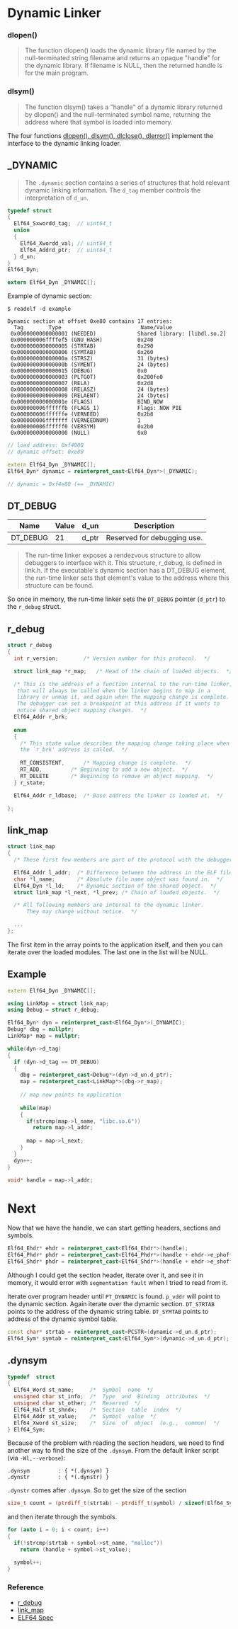 # Dynamic Linker

### dlopen()

> The function dlopen() loads the dynamic library file named by the null-terminated string filename and returns an opaque "handle" for the dynamic library. If filename is NULL, then the returned handle is for the main program.

### dlsym()

> The function dlsym() takes a "handle" of a dynamic library returned by dlopen() and the null-terminated symbol name, returning the address where that symbol is loaded into memory.

The four functions [dlopen(), dlsym(), dlclose(), dlerror()](https://linux.die.net/man/3/dlopen) implement the interface to the dynamic linking loader. 

## _DYNAMIC

> The `.dynamic` section contains a series of structures that hold relevant dynamic linking information.
> The `d_tag` member controls the interpretation of `d_un`.

```c
typedef struct
{
  Elf64_Sxwordd_tag;  // uint64_t
  union
  {
    Elf64_Xwordd_val; // uint64_t
    Elf64_Addrd_ptr;  // uint64_t
  } d_un;
}
Elf64_Dyn;

extern Elf64_Dyn _DYNAMIC[];
```
Example of dynamic section:
```
$ readelf -d example

Dynamic section at offset 0xe80 contains 17 entries:
  Tag        Type                         Name/Value
 0x0000000000000001 (NEEDED)             Shared library: [libdl.so.2]
 0x000000006ffffef5 (GNU_HASH)           0x240
 0x0000000000000005 (STRTAB)             0x290
 0x0000000000000006 (SYMTAB)             0x260
 0x000000000000000a (STRSZ)              31 (bytes)
 0x000000000000000b (SYMENT)             24 (bytes)
 0x0000000000000015 (DEBUG)              0x0
 0x0000000000000003 (PLTGOT)             0x200fe0
 0x0000000000000007 (RELA)               0x2d8
 0x0000000000000008 (RELASZ)             24 (bytes)
 0x0000000000000009 (RELAENT)            24 (bytes)
 0x000000000000001e (FLAGS)              BIND_NOW
 0x000000006ffffffb (FLAGS_1)            Flags: NOW PIE
 0x000000006ffffffe (VERNEED)            0x2b8
 0x000000006fffffff (VERNEEDNUM)         1
 0x000000006ffffff0 (VERSYM)             0x2b0
 0x0000000000000000 (NULL)               0x0
```

```cpp
// load address: 0xf4000
// dynamic offset: 0xe80

extern Elf64_Dyn _DYNAMIC[];
Elf64_Dyn* dynamic = reinterpret_cast<Elf64_Dyn*>(_DYNAMIC);

// dynamic = 0xf4e80 (== _DYNAMIC)
```

## DT_DEBUG

Name | Value | d_un | Description
--- | --- | --- | ---
DT_DEBUG | 21 | d_ptr | Reserved for debugging use.

> The run-time linker exposes a rendezvous structure to allow debuggers
> to interface with it.  This structure, r_debug, is defined in link.h.
> If the executable's dynamic section has a DT_DEBUG element, the
> run-time linker sets that element's value to the address where this
> structure can be found.

So once in memory, the run-time linker sets the `DT_DEBUG` pointer (`d_ptr`) to the `r_debug` struct.

## r_debug

```c
struct r_debug
{
  int r_version;		/* Version number for this protocol.  */

  struct link_map *r_map;	/* Head of the chain of loaded objects.  */

  /* This is the address of a function internal to the run-time linker,
   that will always be called when the linker begins to map in a
   library or unmap it, and again when the mapping change is complete.
   The debugger can set a breakpoint at this address if it wants to
   notice shared object mapping changes.  */
  Elf64_Addr r_brk;
  
  enum
  {
    /* This state value describes the mapping change taking place when
    the `r_brk' address is called.  */
    
    RT_CONSISTENT,		/* Mapping change is complete.  */
    RT_ADD,			/* Beginning to add a new object.  */
    RT_DELETE		/* Beginning to remove an object mapping.  */
  } r_state;

  Elf64_Addr r_ldbase;	/* Base address the linker is loaded at.  */

};
```

## link_map

```c
struct link_map
{
  /* These first few members are part of the protocol with the debugger.  */

  Elf64_Addr l_addr;  /* Difference between the address in the ELF file and the addresses in memory.  */
  char *l_name;       /* Absolute file name object was found in.  */
  Elf64_Dyn *l_ld;    /* Dynamic section of the shared object.  */
  struct link_map *l_next, *l_prev; /* Chain of loaded objects.  */

  /* All following members are internal to the dynamic linker.
      They may change without notice.  */

  ...
};
```

The first item in the array points to the application itself, and then you can iterate over the loaded modules.
The last one in the list will be NULL.

## Example

```cpp
extern Elf64_Dyn _DYNAMIC[];

using LinkMap = struct link_map;
using Debug = struct r_debug;

Elf64_Dyn* dyn = reinterpret_cast<Elf64_Dyn*>(_DYNAMIC);
Debug* dbg = nullptr;
LinkMap* map = nullptr;

while(dyn->d_tag)
{
  if (dyn->d_tag == DT_DEBUG)
  {
    dbg = reinterpret_cast<Debug*>(dyn->d_un.d_ptr);
    map = reinterpret_cast<LinkMap*>(dbg->r_map);
    
    // map now points to application
    
    while(map)
    {
      if(strcmp(map->l_name, "libc.so.6"))
        return map->l_addr;
        
      map = map->l_next;
    }
  }
  dyn++;
}

void* handle = map->l_addr;
```

# Next

Now that we have the handle, we can start getting headers, sections and symbols.

```cpp
Elf64_Ehdr* ehdr = reinterpret_cast<Elf64_Ehdr*>(handle);
Elf64_Phdr* phdr = reinterpret_cast<Elf64_Phdr*>(handle + ehdr->e_phoff);
Elf64_Shdr* phdr = reinterpret_cast<Elf64_Shdr*>(handle + ehdr->e_shoff);
```

Although I could get the section header, iterate over it, and see it in memory, it would error with `segmentation fault` 
when I tried to read from it.

Iterate over program header until `PT_DYNAMIC` is found. `p_vddr` will point to the dynamic section.
Again iterate over the dynamic section. `DT_STRTAB` points to the address of the dynamic string table.
`DT_SYMTAB` points to address of the dynamic symbol table.

```cpp
const char* strtab = reinterpret_cast<PCSTR>(dynamic->d_un.d_ptr);
Elf64_Sym* symtab = reinterpret_cast<Elf64_Sym*>(dynamic->d_un.d_ptr);
```

## .dynsym

```cpp
typedef  struct
{
  Elf64_Word st_name;     /*  Symbol  name  */
  unsigned char st_info;  /*  Type  and  Binding  attributes  */
  unsigned char st_other; /*  Reserved  */
  Elf64_Half st_shndx;    /*  Section  table  index  */
  Elf64_Addr st_value;    /*  Symbol  value  */
  Elf64_Xword st_size;    /*  Size  of  object  (e.g.,  common)  */
} Elf64_Sym;
```

Because of the problem with reading the section headers, we need to find another way to find the size
of the `.dynsym`. From the default linker script (via `-Wl,--verbose`):

```
.dynsym         : { *(.dynsym) }
.dynstr         : { *(.dynstr) }
```

`.dynstr` comes after `.dynsym`. So to get the size of the section

```cpp
size_t count = (ptrdiff_t(strtab) - ptrdiff_t(symbol) / sizeof(Elf64_Sym));
```

and then iterate through the symbols.

```cpp
for (auto i = 0; i < count; i++)
{
  if(!strcmp(strtab + symbol->st_name, "malloc"))
    return (handle + symbol->st_value);

  symbol++;
}
```

### Reference
- [r_debug](https://github.com/lattera/glibc/blob/master/elf/link.h)
- [link_map](https://github.com/lattera/glibc/blob/master/include/link.h)
- [ELF64 Spec](https://uclibc.org/docs/elf-64-gen.pdf)
